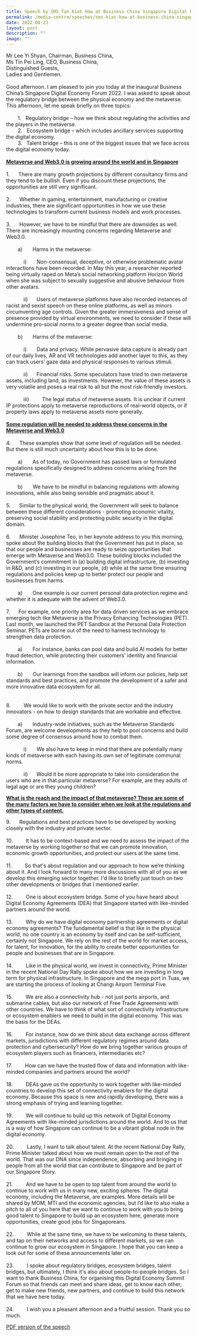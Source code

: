```yaml
---
title: Speech by SMS Tan Kiat How at Business China Singapore Digital Economy Forum
permalink: /media-centre/speeches/sms-kiat-how-at-business-china-singapore-digital-economy-forum/
date: 2022-08-23
layout: post
description: ""
image: ""
---
```

<p>Mr Lee Yi Shyan, Chairman, Business China,<br>
Ms Tin Pei Ling, CEO, Business China,<br>
Distinguished Guests,<br>
Ladies and Gentlemen.<br>
<br>
Good afternoon. I am pleased to join you today at the inaugural Business China’s Singapore Digital Economy Forum 2022. I was asked to speak about the regulatory bridge between the physical economy and the metaverse. This afternoon, let me speak briefly on three topics:&nbsp;<br>
<br>
<span style="white-space: pre;">		</span>1. <span style="white-space: pre;">	</span>Regulatory bridge – how we think about regulating the activities and the players in the metaverse.<br>
<span style="white-space: pre;">		</span>2.<span style="white-space: pre;"> 	</span>Ecosystem bridge – which includes ancillary services supporting the digital economy.<br>
<span style="white-space: pre;">		</span>3.<span style="white-space: pre;"> 	</span>Talent bridge – this is one of the biggest issues that we face across the digital economy today.<br>
<br>
<strong><span style="text-decoration: underline;">Metaverse and Web3.0 is growing around the world and in Singapore</span></strong><br>
<br>
1.<span style="white-space: pre;"> 		</span>There are many growth projections by different consultancy firms and they tend to be bullish. Even if you discount these projections, the opportunities are still very significant.<br>
<br>
2.<span style="white-space: pre;"> 		</span>Whether in gaming, entertainment, manufacturing or creative industries, there are significant opportunities in how we use these technologies to transform current business models and work processes.<br>
<br>
3.<span style="white-space: pre;"> 		</span>However, we have to be mindful that there are downsides as well. There are increasingly mounting concerns regarding Metaverse and Web3.0.<br>
<br>
<span style="white-space: pre;">		</span>a) <span style="white-space: pre;">		</span>Harms in the metaverse:<br>
<br>
<span style="white-space: pre;">			</span>i) <span style="white-space: pre;">		</span>Non-consensual, deceptive, or otherwise problematic avatar interactions have been recorded. In May this year, a researcher reported being virtually raped on Meta’s social networking platform Horizon World when she was subject to sexually suggestive and abusive behaviour from other avatars.<br>
<br>
<span style="white-space: pre;">			</span>ii) <span style="white-space: pre;">		</span>Users of metaverse platforms have also recorded instances of racist and sexist speech on these online platforms, as well as minors circumventing age controls. Given the greater immersiveness and sense of presence provided by virtual environments, we need to consider if these will undermine pro-social norms to a greater degree than social media.<br>
<br>
<span style="white-space: pre;">		</span>b) <span style="white-space: pre;">		</span>Harms of the metaverse:<br>
<br>
<span style="white-space: pre;">			</span>i) <span style="white-space: pre;">		</span>Data and privacy. While pervasive data capture is already part of our daily lives, AR and VR technologies add another layer to this, as they can track users’ gaze data and physical responses to various stimuli.<br>
<br>
<span style="white-space: pre;">			</span>ii) <span style="white-space: pre;">		</span>Financial risks. Some speculators have tried to own metaverse assets, including land, as investments. However, the value of these assets is very volatile and poses a real risk to all but the most risk-friendly investors.<br>
<br>
<span style="white-space: pre;">			</span>iii) <span style="white-space: pre;">		</span>The legal status of metaverse assets. It is unclear if current IP protections apply to metaverse reproductions of real-world objects, or if property laws apply to metaverse assets more generally.&nbsp;<br>
<br>
<span style="text-decoration: underline;"><strong>Some regulation will be needed to address these concerns in the Metaverse and Web3.0</strong></span><br>
<br>
4.<span style="white-space: pre;"> 		</span>These examples show that some level of regulation will be needed. But there is still much uncertainty about how this is to be done.<br>
<br>
<span style="white-space: pre;">		</span>a)<span style="white-space: pre;"> 		</span>As of today, no Government has passed laws or formulated regulations specifically designed to address concerns arising from the metaverse.<br>
<br>
<span style="white-space: pre;">		</span>b)<span style="white-space: pre;"> 		</span>We have to be mindful in balancing regulations with allowing innovations, while also being sensible and pragmatic about it.<br>
<br>
5.<span style="white-space: pre;"> 		</span>Similar to the physical world, the Government will seek to balance between these different considerations - promoting economic vitality, preserving social stability and protecting public security in the digital domain.<br>
<br>
6.<span style="white-space: pre;"> 		</span>Minister Josephine Teo, in her keynote address to you this morning, spoke about the building blocks that the Government has put in place, so that our people and businesses are ready to seize opportunities that emerge with Metaverse and Web3.0. These building blocks included the Government’s commitment in (a) building digital infrastructure, (b) investing in R&amp;D, and (c) investing in our people, (d) while at the same time ensuring regulations and policies keep up to better protect our people and businesses from harms.<br>
<br>
<span style="white-space: pre;">		</span>a) <span style="white-space: pre;">		</span>One example is our current personal data protection regime and whether it is adequate with the advent of Web3.0.<br>
<br>
7.<span style="white-space: pre;"> 		</span>For example, one priority area for data driven services as we embrace emerging tech like Metaverse is the Privacy Enhancing Technologies (PET). Last month, we launched the PET Sandbox at the Personal Data Protection Seminar. PETs are borne out of the need to harness technology to strengthen data protection.<br>
<br>
<span style="white-space: pre;">		</span>a)<span style="white-space: pre;"> 		</span>For instance, banks can pool data and build AI models for better fraud detection, while protecting their customers’ identity and financial information.<br>
<br>
<span style="white-space: pre;">		</span>b)<span style="white-space: pre;"> 		</span>Our learnings from the sandbox will inform our policies, help set standards and best practices, and promote the development of a safer and more innovative data ecosystem for all.<br>
<br>
<br>
8.<span style="white-space: pre;">&nbsp;		</span>We would like to work with the private sector and the industry innovators - on how to design standards that are workable and effective.<br>
<br>
<span style="white-space: pre;">		</span>a)<span style="white-space: pre;"> 		</span>Industry-wide initiatives, such as the Metaverse Standards Forum, are welcome developments as they help to pool concerns and build some degree of consensus around how to combat them.<br>
<br>
<span style="white-space: pre;">			</span>i) <span style="white-space: pre;">		</span>We also have to keep in mind that there are potentially many kinds of metaverse with each having its own set of legitimate communal norms.<br>
<br>
<span style="white-space: pre;">			</span>ii) <span style="white-space: pre;">		</span>Would it be more appropriate to take into consideration the users who are in that particular metaverse? For example, are they adults of legal age or are they young children?</p>
<p><strong><span style="text-decoration: underline;">What is the reach and the impact of that metaverse? These are some of the many factors we have to consider when we look at the regulations and other types of content.</span></strong></p>
<p>
9.<span style="white-space: pre;"> 		</span>Regulations and best practices have to be developed by working closely with the industry and private sector.<br>
<br>
10.<span style="white-space: pre;"> 		</span>It has to be context-based and we need to assess the impact of the metaverse by working together so that we can promote innovation, economic growth opportunities, and protect our users at the same time.<br>
<br>
11.<span style="white-space: pre;"> 		</span>So that's about regulation and our approach to how we’re thinking about it. And I look forward to many more discussions with all of you as we develop this emerging sector together. I'd like to briefly just touch on two other developments or bridges that I mentioned earlier.<br>
<br>
12.<span style="white-space: pre;"> 		</span>One is about ecosystem bridge. Some of you have heard about Digital Economy Agreements (DEA) that Singapore started with like-minded partners around the world.&nbsp;<br>
<br>
13.<span style="white-space: pre;"> 		</span>Why do we have digital economy partnership agreements or digital economy agreements? The fundamental belief is that like in the physical world, no one country is an economy by itself and can be self-sufficient, certainly not Singapore. We rely on the rest of the world for market access, for talent, for innovation, for the ability to create better opportunities for people and businesses that are in Singapore.<br>
<br>
14.<span style="white-space: pre;"> 		</span>Like in the physical world, we invest in connectivity, Prime Minister in the recent National Day Rally spoke about how we are investing in long term for physical infrastructure. In Singapore and the mega port in Tuas, we are starting the process of looking at Changi Airport Terminal Five.<br>
<br>
15.<span style="white-space: pre;"> 		</span>We are also a connectivity hub - not just ports airports, and submarine cables, but also our network of Free Trade Agreements with other countries. We have to think of what sort of connectivity infrastructure or ecosystem enablers we need to build in the digital economy. This was the basis for the DEAs.<br>
<br>
16.<span style="white-space: pre;"> 		</span>For instance, how do we think about data exchange across different markets, jurisdictions with different regulatory regimes around data protection and cybersecurity? How do we bring together various groups of ecosystem players such as financers, intermediaries etc?<br>
<br>
17.<span style="white-space: pre;"> 		</span>How can we have the trusted flow of data and information with like-minded companies and partners around the world?&nbsp;<br>
<br>
18.<span style="white-space: pre;"> 		</span>DEAs gave us the opportunity to work together with like-minded countries to develop this set of connectivity enablers for the digital economy. Because this space is new and rapidly developing, there was a strong emphasis of trying and learning together.&nbsp;<br>
<br>
19.<span style="white-space: pre;"> 		</span>We will continue to build up this network of Digital Economy Agreements with like-minded jurisdictions around the world. And to us that is a way of how Singapore can continue to be a vibrant global node in the digital economy.<br>
<br>
20.<span style="white-space: pre;"> 		</span>Lastly, I want to talk about talent. At the recent National Day Rally, Prime Minister talked about how we must remain open to the rest of the world. That was our DNA since independence, absorbing and bringing in people from all the world that can contribute to Singapore and be part of our Singapore Story.<br>
<br>
21.<span style="white-space: pre;"> 		</span>And we have to be open to top talent from around the world to continue to work with us in many new, exciting spheres. The digital economy, including the Metaverse, are examples. More details will be shared by MOM, MTI and the economic agencies, but I’d like to also make a pitch to all of you here that we want to continue to work with you to bring good talent to Singapore to build up an ecosystem here, generate more opportunities, create good jobs for Singaporeans.&nbsp;<br>
<br>
22.<span style="white-space: pre;"> 		</span>While at the same time, we have to be welcoming to these talents, and tap on their networks and access to different markets, so we can continue to grow our ecosystem in Singapore. I hope that you can keep a look out for some of these announcements later on.<br>
<span style="white-space: pre;">	</span><br>
23.<span style="white-space: pre;"> 		</span>I spoke about regulatory bridges, ecosystem bridges, talent bridges, but ultimately, I think it's also about people-to-people bridges. So I want to thank Business China, for organising this Digital Economy Summit Forum so that friends can meet and share ideas, get to know each other, get to make new friends, new partners, and continue to build this network that we have here today.<br>
<br>
24.<span style="white-space: pre;"> 		</span>I wish you a pleasant afternoon and a fruitful session. Thank you so much.</p>

[PDF version of the speech](/files/Speeches%202022/speech%20by%20sms%20kiat%20how%20at%20business%20china%20singapore%20digital%20economy%20forum%20.pdf)

